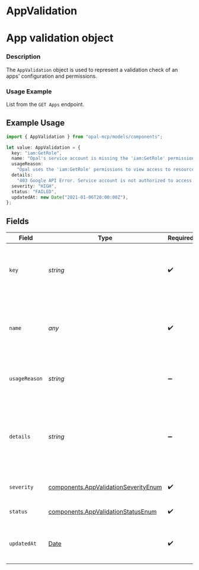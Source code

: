 # AppValidation

# App validation object
### Description
The `AppValidation` object is used to represent a validation check of an apps' configuration and permissions.

### Usage Example
List from the `GET Apps` endpoint.

## Example Usage

```typescript
import { AppValidation } from "opal-mcp/models/components";

let value: AppValidation = {
  key: "iam:GetRole",
  name: "Opal's service account is missing the 'iam:GetRole' permission.",
  usageReason:
    "Opal uses the 'iam:GetRole' permissions to view access to resources.",
  details:
    "403 Google API Error. Service account is not authorized to access role assignments.",
  severity: "HIGH",
  status: "FAILED",
  updatedAt: new Date("2021-01-06T20:00:00Z"),
};
```

## Fields

| Field                                                                                             | Type                                                                                              | Required                                                                                          | Description                                                                                       | Example                                                                                           |
| ------------------------------------------------------------------------------------------------- | ------------------------------------------------------------------------------------------------- | ------------------------------------------------------------------------------------------------- | ------------------------------------------------------------------------------------------------- | ------------------------------------------------------------------------------------------------- |
| `key`                                                                                             | *string*                                                                                          | :heavy_check_mark:                                                                                | The key of the app validation. These are not unique IDs between runs.                             | iam:GetUser                                                                                       |
| `name`                                                                                            | *any*                                                                                             | :heavy_check_mark:                                                                                | The human-readable description of whether the validation has the permissions.                     | Opal's service account is missing the 'iam:GetUser' description.                                  |
| `usageReason`                                                                                     | *string*                                                                                          | :heavy_minus_sign:                                                                                | The reason for needing the validation.                                                            | Opal uses the 'iam:GetUser' permission to import users.                                           |
| `details`                                                                                         | *string*                                                                                          | :heavy_minus_sign:                                                                                | Extra details regarding the validation. Could be an error message or restrictions on permissions. | 403 Google API Error. Service account is not authorized to access role assignments.               |
| `severity`                                                                                        | [components.AppValidationSeverityEnum](../../models/components/appvalidationseverityenum.md)      | :heavy_check_mark:                                                                                | The severity of an app validation.                                                                | CRITICAL                                                                                          |
| `status`                                                                                          | [components.AppValidationStatusEnum](../../models/components/appvalidationstatusenum.md)          | :heavy_check_mark:                                                                                | The status of an app validation.                                                                  | FAILED                                                                                            |
| `updatedAt`                                                                                       | [Date](https://developer.mozilla.org/en-US/docs/Web/JavaScript/Reference/Global_Objects/Date)     | :heavy_check_mark:                                                                                | The date and time the app validation was last run.                                                | 2021-01-06 20:00:00 +0000 UTC                                                                     |